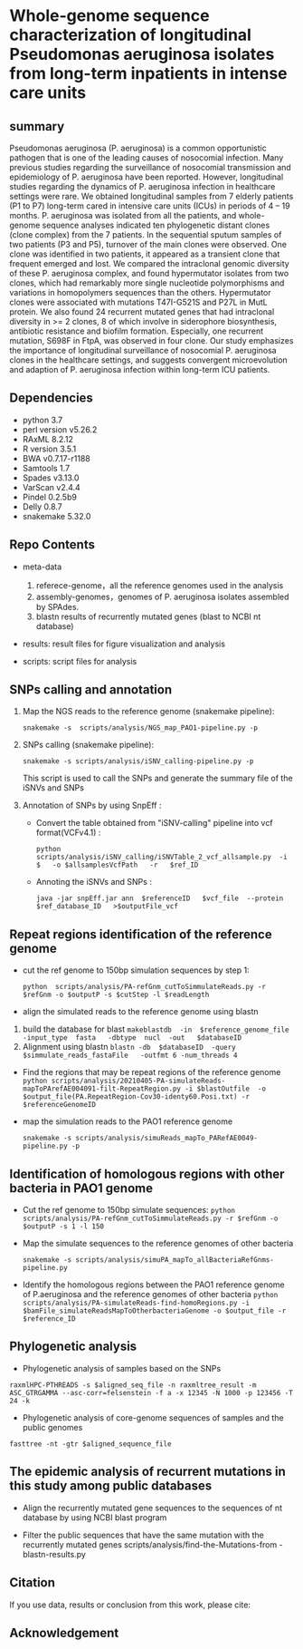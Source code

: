 # Whole-genome sequence characterization of longitudinal Pseudomonas aeruginosa isolates from long-term inpatients in intense care units


## summary

Pseudomonas aeruginosa (P. aeruginosa) is a common opportunistic pathogen that is one of the leading causes of nosocomial infection. Many previous studies regarding the surveillance of nosocomial transmission and epidemiology of P. aeruginosa have been reported. However, longitudinal studies regarding the dynamics of P. aeruginosa infection in healthcare settings were rare. We obtained longitudinal samples from 7 elderly patients (P1 to P7) long-term cared in intensive care units (ICUs) in periods of 4 – 19 months. P. aeruginosa was isolated from all the patients, and whole-genome sequence analyses indicated ten phylogenetic distant clones (clone complex) from the 7 patients. In the sequential sputum samples of two patients (P3 and P5), turnover of the main clones were observed. One clone was identified in two patients, it appeared as a transient clone that frequent emerged and lost. We compared the intraclonal genomic diversity of these P. aeruginosa complex, and found hypermutator isolates from two clones, which had remarkably more single nucleotide polymorphisms and variations in homopolymers sequences than the others. Hypermutator clones were associated with mutations T47I-G521S and P27L in MutL protein. We also found 24 recurrent mutated genes that had intraclonal diversity in >= 2 clones, 8 of which involve in siderophore biosynthesis, antibiotic resistance and biofilm formation. Especially, one recurrent mutation, S698F in FtpA, was observed in four clone. Our study emphasizes the importance of longitudinal surveillance of nosocomial P. aeruginosa clones in the healthcare settings, and suggests convergent microevolution and adaption of P. aeruginosa infection within long-term ICU patients.




## Dependencies

- python 3.7
- perl version v5.26.2
- RAxML 8.2.12
- R version 3.5.1
- BWA  v0.7.17-r1188
- Samtools 1.7
- Spades v3.13.0
- VarScan v2.4.4
- Pindel 0.2.5b9
- Delly 0.8.7
- snakemake 5.32.0

## Repo Contents

- meta-data 

  1. referece-genome，all the reference genomes used in the analysis
  2. assembly-genomes，genomes of P. aeruginosa isolates assembled by SPAdes.
  3. blastn results of recurrently mutated genes (blast to NCBI nt database)

- results:  result files for figure visualization and analysis 

- scripts: script files for analysis

## SNPs calling and annotation

1. Map the NGS reads to the reference genome (snakemake pipeline):

   `snakemake -s  scripts/analysis/NGS_map_PAO1-pipeline.py -p `

2. SNPs calling (snakemake pipeline):

   `snakemake -s scripts/analysis/iSNV_calling-pipeline.py -p ` 
   
   This script is used to call the SNPs and generate the summary file of the iSNVs and SNPs
   
3. Annotation of SNPs  by using SnpEff :

   - Convert the table obtained from "iSNV-calling" pipeline into vcf format(VCFv4.1) : 
     
     `python  scripts/analysis/iSNV_calling/iSNVTable_2_vcf_allsample.py  -i  $   -o $allsamplesVcfPath   -r   $ref_ID `
     
   - Annoting the iSNVs and SNPs :
     
      `java -jar snpEff.jar ann  $referenceID   $vcf_file  --protein  $ref_database_ID   >$outputFile_vcf`

## Repeat regions identification of the reference genome

- cut the ref genome to 150bp simulation sequences by step 1:

  `python  scripts/analysis/PA-refGnm_cutToSimmulateReads.py -r $refGnm -o $outputP -s $cutStep -l $readLength `

- align the simulated reads to the reference genome using blastn
1. build the database for blast
`makeblastdb  -in  $reference_genome_file   -input_type  fasta   -dbtype  nucl  -out   $databaseID`
2. Alignment using blastn
`blastn -db  $databaseID  -query  $simmulate_reads_fastaFile   -outfmt 6 -num_threads 4`
- Find the regions that may be repeat regions of the reference genome
  `python scripts/analysis/20210405-PA-simulateReads-mapToPArefAE004091-filt-RepeatRegion.py -i $blastOutfile  -o $output_file(PA.RepeatRegion-Cov30-identy60.Posi.txt) -r $referenceGenomeID `
  
- map the  simulation reads to the PAO1 reference genome 

  `snakemake -s scripts/analysis/simuReads_mapTo_PARefAE0049-pipeline.py -p`

## Identification of homologous regions with other bacteria in PAO1 genome 
- Cut the ref genome to 150bp simulate sequences:
  `python  scripts/analysis/PA-refGnm_cutToSimmulateReads.py -r $refGnm -o $outputP -s 1 -l 150 `
  
- Map the simulate sequences to the reference genomes of other bacteria

  `snakemake -s scripts/analysis/simuPA_mapTo_allBacteriaRefGnms-pipeline.py`

- Identify the homologous regions between the PAO1 reference genome of P.aeruginosa  and the reference genomes of other bacteria
`python scripts/analysis/PA-simulateReads-find-homoRegions.py -i $bamFile_simulateReadsMapToOtherbacteriaGenome -o $output_file -r $reference_ID`


## Phylogenetic analysis

- Phylogenetic analysis of samples based on the SNPs

`raxmlHPC-PTHREADS -s $aligned_seq_file -n raxmltree_result -m ASC_GTRGAMMA
--asc-corr=felsenstein -f a -x 12345 -N 1000 -p 123456 -T 24 -k`

- Phylogenetic analysis of core-genome sequences of samples and the public genomes

`fasttree -nt -gtr $aligned_sequence_file `



## The epidemic analysis of recurrent mutations in this study among public databases 

- Align the recurrently mutated gene sequences to the sequences of nt database by using NCBI blast program

- Filter the public sequences that have the same mutation with the recurrently mutated genes
scripts/analysis/find-the-Mutations-from -blastn-results.py

## Citation

If you use data, results or conclusion from this work, please cite:



## Acknowledgement




